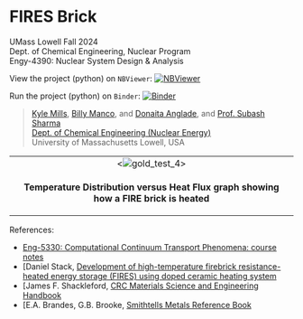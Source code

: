 # FIRES Brick

UMass Lowell Fall 2024 <br>
Dept. of Chemical Engineering, Nuclear Program <br>
Engy-4390: Nuclear System Design & Analysis  

View the project (python) on `NBViewer`: [![NBViewer](https://raw.githubusercontent.com/jupyter/design/master/logos/Badges/nbviewer_badge.svg)](https://nbviewer.org/github/dpploy/engy-4390/blob/main/projects/2024/fires-brick)

Run the project (python) on `Binder`: [![Binder](https://mybinder.org/badge_logo.svg)](https://mybinder.org/v2/gh/dpploy/engy-4390/HEAD?filepath=projects%2F2024%2Ffires-brick%2Freport.ipynb)

 >[Kyle Mills](https://github.com/KMills245), [Billy Manco](https://github.com/Bmanco), and [Donaita Anglade](https://github.com/Donaita), and [Prof. Subash Sharma](https://github.com/SubashSharma1008) <br>
 >[Dept. of Chemical Engineering (Nuclear Energy)](https://www.uml.edu/Engineering/Chemical/) <br>
 >University of Massachusetts Lowell, USA <br>

|  |
|:---:|
| <![gold_test_4](https://github.com/user-attachments/assets/241d5139-0122-45a2-878e-cb4044453d19)> |
| <p style="text-align:center;"><b>Temperature Distribution versus Heat Flux graph showing how a FIRE brick is heated</b></p> |

References:
 + [Eng-5330: Computational Continuum Transport Phenomena: course notes](https://github.com/dpploy/engy-5330)
 + [Daniel Stack, [Development of high-temperature firebrick resistance-heated energy storage (FIRES) using doped ceramic heating system](https://dspace.mit.edu/bitstream/handle/1721.1/130800/1252204287-MIT.pdf?sequence=1&isAllowed=y)
 + [James F. Shackleford, [CRC Materials Science and Engineering Handbook](https://www.perlego.com/book/1604331/crc-materials-science-and-engineering-handbook-pdf?campaignid=436439430&adgroupid=1353500607580773&msclkid=6a34f00cf8701419f55b9743a5b1e311)
 + [E.A. Brandes, G.B. Brooke, [Smithtells Metals Reference Book](https://www.sciencedirect.com/book/9780750675093/smithells-metals-reference-book)
